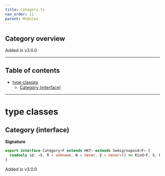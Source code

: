 ```yaml
---
title: Category.ts
nav_order: 11
parent: Modules
---
```


## Category overview

Added in v3.0.0

---

<h2 class="text-delta">Table of contents</h2>

- [type classes](#type-classes)
  - [Category (interface)](#category-interface)

---

# type classes

## Category (interface)

**Signature**

```ts
export interface Category<F extends HKT> extends Semigroupoid<F> {
  readonly id: <S, R = unknown, W = never, E = never>() => Kind<F, S, R, W, E, R>
}
```

Added in v3.0.0
